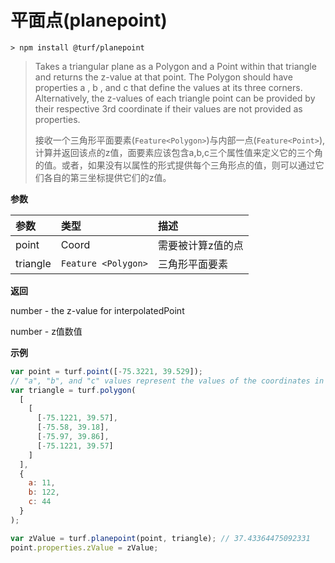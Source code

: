 # 平面点(planepoint)

```
> npm install @turf/planepoint
```

> Takes a triangular plane as a Polygon and a Point within that triangle and returns the z-value at that point. The Polygon should have properties a , b , and c that define the values at its three corners. Alternatively, the z-values of each triangle point can be provided by their respective 3rd coordinate if their values are not provided as properties.
>
> 接收一个三角形平面要素(`Feature<Polygon>`)与内部一点(`Feature<Point>`),计算并返回该点的z值，面要素应该包含a,b,c三个属性值来定义它的三个角的值。或者，如果没有以属性的形式提供每个三角形点的值，则可以通过它们各自的第三坐标提供它们的z值。

**参数**

| 参数     | 类型                | 描述              |
| :------- | :------------------ | :---------------- |
| point    | Coord               | 需要被计算z值的点 |
| triangle | `Feature <Polygon>` | 三角形平面要素    |

**返回**

number - the z-value for interpolatedPoint

number - z值数值

**示例**

```js
var point = turf.point([-75.3221, 39.529]);
// "a", "b", and "c" values represent the values of the coordinates in order.
var triangle = turf.polygon(
  [
    [
      [-75.1221, 39.57],
      [-75.58, 39.18],
      [-75.97, 39.86],
      [-75.1221, 39.57]
    ]
  ],
  {
    a: 11,
    b: 122,
    c: 44
  }
);

var zValue = turf.planepoint(point, triangle); // 37.43364475092331
point.properties.zValue = zValue;
```
